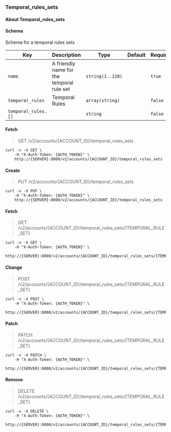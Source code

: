 ### Temporal_rules_sets

#### About Temporal_rules_sets

#### Schema

Schema for a temporal rules sets

Key | Description | Type | Default | Required
--- | ----------- | ---- | ------- | --------
`name` | A friendly name for the temporal rule set | `string(1..128)` |   | `true`
`temporal_rules` | Temporal Rules | `array(string)` |   | `false`
`temporal_rules.[]` |   | `string` |   | `false`




#### Fetch

> GET /v2/accounts/{ACCOUNT_ID}/temporal_rules_sets

```shell
curl -v -X GET \
    -H "X-Auth-Token: {AUTH_TOKEN}" \
    http://{SERVER}:8000/v2/accounts/{ACCOUNT_ID}/temporal_rules_sets
```

#### Create

> PUT /v2/accounts/{ACCOUNT_ID}/temporal_rules_sets

```shell
curl -v -X PUT \
    -H "X-Auth-Token: {AUTH_TOKEN}" \
    http://{SERVER}:8000/v2/accounts/{ACCOUNT_ID}/temporal_rules_sets
```

#### Fetch

> GET /v2/accounts/{ACCOUNT_ID}/temporal_rules_sets/{TEMPORAL_RULE_SET}

```shell
curl -v -X GET \
    -H "X-Auth-Token: {AUTH_TOKEN}" \
    http://{SERVER}:8000/v2/accounts/{ACCOUNT_ID}/temporal_rules_sets/{TEMPORAL_RULE_SET}
```

#### Change

> POST /v2/accounts/{ACCOUNT_ID}/temporal_rules_sets/{TEMPORAL_RULE_SET}

```shell
curl -v -X POST \
    -H "X-Auth-Token: {AUTH_TOKEN}" \
    http://{SERVER}:8000/v2/accounts/{ACCOUNT_ID}/temporal_rules_sets/{TEMPORAL_RULE_SET}
```

#### Patch

> PATCH /v2/accounts/{ACCOUNT_ID}/temporal_rules_sets/{TEMPORAL_RULE_SET}

```shell
curl -v -X PATCH \
    -H "X-Auth-Token: {AUTH_TOKEN}" \
    http://{SERVER}:8000/v2/accounts/{ACCOUNT_ID}/temporal_rules_sets/{TEMPORAL_RULE_SET}
```

#### Remove

> DELETE /v2/accounts/{ACCOUNT_ID}/temporal_rules_sets/{TEMPORAL_RULE_SET}

```shell
curl -v -X DELETE \
    -H "X-Auth-Token: {AUTH_TOKEN}" \
    http://{SERVER}:8000/v2/accounts/{ACCOUNT_ID}/temporal_rules_sets/{TEMPORAL_RULE_SET}
```

